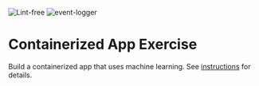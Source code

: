 ![Lint-free](https://github.com/nyu-software-engineering/containerized-app-exercise/actions/workflows/lint.yml/badge.svg)
![event-logger](https://github.com/nyu-software-engineering/containerized-app-exercise/actions/workflows/event-logger.yml/badge.svg)

# Containerized App Exercise

Build a containerized app that uses machine learning. See [instructions](./instructions.md) for details.
